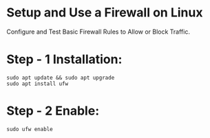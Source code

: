 # Setup and Use a Firewall on Linux
Configure and Test Basic Firewall Rules to Allow or Block Traffic.
# Step - 1 Installation:

    sudo apt update && sudo apt upgrade
    sudo apt install ufw
# Step - 2 Enable:


    sudo ufw enable
